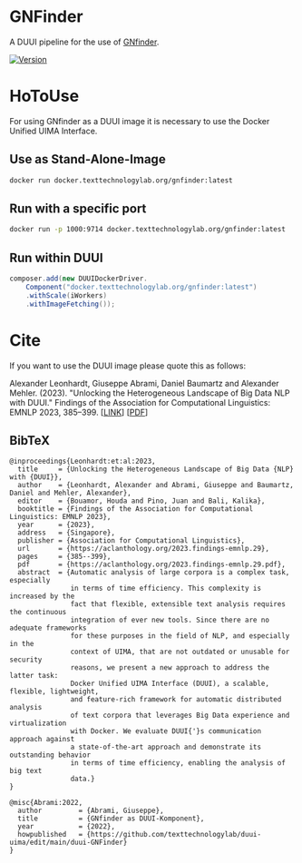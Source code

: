 # GNFinder
A DUUI pipeline for the use of [GNfinder](https://github.com/gnames/gnfinder).

[![Version](https://img.shields.io/static/v1?label=ttlabdocker_version&message=latest&color=blue)]()



# HoToUse
For using GNfinder as a DUUI image it is necessary to use the Docker Unified UIMA Interface.

## Use as Stand-Alone-Image
```bash
docker run docker.texttechnologylab.org/gnfinder:latest
```

## Run with a specific port
```bash
docker run -p 1000:9714 docker.texttechnologylab.org/gnfinder:latest
```

## Run within DUUI
```java
composer.add(new DUUIDockerDriver.
    Component("docker.texttechnologylab.org/gnfinder:latest")
    .withScale(iWorkers)
    .withImageFetching());
```


# Cite
If you want to use the DUUI image please quote this as follows:


Alexander Leonhardt, Giuseppe Abrami, Daniel Baumartz and Alexander Mehler. (2023). "Unlocking the Heterogeneous Landscape of Big Data NLP with DUUI." Findings of the Association for Computational Linguistics: EMNLP 2023, 385–399. [[LINK](https://aclanthology.org/2023.findings-emnlp.29)] [[PDF](https://aclanthology.org/2023.findings-emnlp.29.pdf)] 

## BibTeX
```
@inproceedings{Leonhardt:et:al:2023,
  title     = {Unlocking the Heterogeneous Landscape of Big Data {NLP} with {DUUI}},
  author    = {Leonhardt, Alexander and Abrami, Giuseppe and Baumartz, Daniel and Mehler, Alexander},
  editor    = {Bouamor, Houda and Pino, Juan and Bali, Kalika},
  booktitle = {Findings of the Association for Computational Linguistics: EMNLP 2023},
  year      = {2023},
  address   = {Singapore},
  publisher = {Association for Computational Linguistics},
  url       = {https://aclanthology.org/2023.findings-emnlp.29},
  pages     = {385--399},
  pdf       = {https://aclanthology.org/2023.findings-emnlp.29.pdf},
  abstract  = {Automatic analysis of large corpora is a complex task, especially
               in terms of time efficiency. This complexity is increased by the
               fact that flexible, extensible text analysis requires the continuous
               integration of ever new tools. Since there are no adequate frameworks
               for these purposes in the field of NLP, and especially in the
               context of UIMA, that are not outdated or unusable for security
               reasons, we present a new approach to address the latter task:
               Docker Unified UIMA Interface (DUUI), a scalable, flexible, lightweight,
               and feature-rich framework for automatic distributed analysis
               of text corpora that leverages Big Data experience and virtualization
               with Docker. We evaluate DUUI{'}s communication approach against
               a state-of-the-art approach and demonstrate its outstanding behavior
               in terms of time efficiency, enabling the analysis of big text
               data.}
}

@misc{Abrami:2022,
  author         = {Abrami, Giuseppe},
  title          = {GNfinder as DUUI-Komponent},
  year           = {2022},
  howpublished   = {https://github.com/texttechnologylab/duui-uima/edit/main/duui-GNFinder}
}

```
